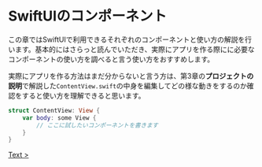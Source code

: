# SwiftUIのコンポーネント

この章ではSwiftUIで利用できるそれぞれのコンポーネントと使い方の解説を行います。基本的にはさらっと読んでいただき、実際にアプリを作る際にに必要なコンポーネントの使い方を調べると言う使い方をおすすめします。

実際にアプリを作る方法はまだ分からないと言う方は、第3章の**プロジェクトの説明**で解説した`ContentView.swift`の中身を編集してどの様な動きをするのか確認をすると使い方を理解できると思います。

```Swift
struct ContentView: View {
    var body: some View {
        // ここに試したいコンポーネントを書きます
    }
}
```

[Text >](2-Text.md)